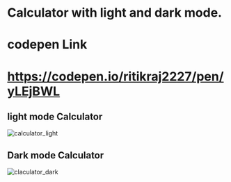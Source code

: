 # Calculator with light and dark mode.

# codepen Link
# https://codepen.io/ritikraj2227/pen/yLEjBWL

## light mode Calculator
![calculator_light](https://user-images.githubusercontent.com/115216216/202895489-f3bbecdf-b824-4590-a2e0-38ddecf4a122.png)

## Dark mode Calculator
![claculator_dark](https://user-images.githubusercontent.com/115216216/202895490-ba145d8b-45c1-48e1-a74f-9f1d221db48c.png)

